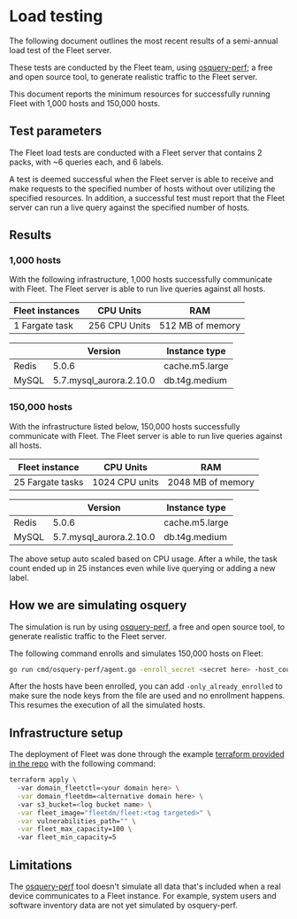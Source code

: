 # Load testing

The following document outlines the most recent results of a semi-annual load test of the Fleet server. 

These tests are conducted by the Fleet team, using [osquery-perf](https://github.com/fleetdm/fleet/tree/main/cmd/osquery-perf); a free and open source tool, to generate realistic traffic to the Fleet server.

This document reports the minimum resources for successfully running Fleet with 1,000 hosts and 150,000 hosts.

## Test parameters

The Fleet load tests are conducted with a Fleet server that contains 2 packs, with ~6 queries each, and 6 labels.

A test is deemed successful when the Fleet server is able to receive and make requests to the specified number of hosts without over utilizing the specified resources. In addition, a successful test must report that the Fleet server can run a live query against the specified number of hosts.

## Results

### 1,000 hosts

With the following infrastructure, 1,000 hosts successfully communicate with Fleet. The Fleet server is able to run live queries against all hosts.

|Fleet instances| CPU Units       |RAM             |
|-------|-------------------------|----------------|
| 1 Fargate task | 256 CPU Units  |512 MB of memory|

|&#8203;| Version                 |Instance type |
|-------|-------------------------|--------------|
| Redis | 5.0.6                   |cache.m5.large|
| MySQL | 5.7.mysql_aurora.2.10.0 | db.t4g.medium|

### 150,000 hosts

With the infrastructure listed below, 150,000 hosts successfully communicate with Fleet. The Fleet server is able to run live queries against all hosts.

|Fleet instance | CPU Units       |RAM             |
|-------|-------------------------|----------------|
| 25 Fargate tasks | 1024 CPU units  |2048 MB of memory|

|&#8203;| Version                 |Instance type |
|-------|-------------------------|--------------|
| Redis | 5.0.6                   |cache.m5.large|
| MySQL | 5.7.mysql_aurora.2.10.0 | db.t4g.medium|

The above setup auto scaled based on CPU usage. After a while, the task count ended up in 25 instances even while live querying or adding a new label.

## How we are simulating osquery

The simulation is run by using [osquery-perf](https://github.com/fleetdm/fleet/tree/main/cmd/osquery-perf), a free and open source tool, to generate realistic traffic to the Fleet server.

The following command enrolls and simulates 150,000 hosts on Fleet:

```bash
go run cmd/osquery-perf/agent.go -enroll_secret <secret here> -host_count 150000 -server_url <server URL here> -node_key_file nodekeys
```

After the hosts have been enrolled, you can add `-only_already_enrolled` to make sure the node keys from the file are used and no enrollment happens. This resumes the execution of all the simulated hosts.

## Infrastructure setup

The deployment of Fleet was done through the example [terraform provided in the repo](https://github.com/fleetdm/fleet/tree/main/tools/terraform) with the following command:

```bash
terraform apply \ 
  -var domain_fleetctl=<your domain here> \
  -var domain_fleetdm=<alternative domain here> \ 
  -var s3_bucket=<log bucket name> \
  -var fleet_image="fleetdm/fleet:<tag targeted>" \
  -var vulnerabilities_path="" \
  -var fleet_max_capacity=100 \ 
  -var fleet_min_capacity=5
```

## Limitations

The [osquery-perf](https://github.com/fleetdm/fleet/tree/main/cmd/osquery-perf) tool doesn't simulate all data that's included when a real device communicates to a Fleet instance. For example, system users and software inventory data are not yet simulated by osquery-perf.

<meta name="pageRank" value="5">